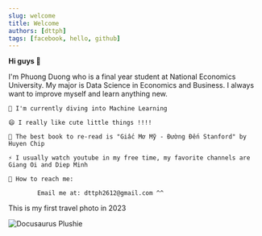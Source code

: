 ```yaml
---
slug: welcome
title: Welcome
authors: [dttph]
tags: [facebook, hello, github]
---
```


**Hi guys 👋**

I'm Phuong Duong who is a final year student at National Economics University. My major is Data Science in Economics and Business. I always want to improve myself and learn anything new.

    🔭 I'm currently diving into Machine Learning

    😄 I really like cute little things !!!!

    🌱 The best book to re-read is "Giấc Mơ Mỹ - Đường Đến Stanford" by Huyen Chip

    ⚡ I usually watch youtube in my free time, my favorite channels are Giang Oi and Diep Minh

    💬 How to reach me:

            Email me at: dttph2612@gmail.com ^^

This is my first travel photo in 2023

![Docusaurus Plushie](C:\Users\DươngThịThuPhương\my-2rd-brain\blog\2021-08-26-welcome\imag.jpg)
